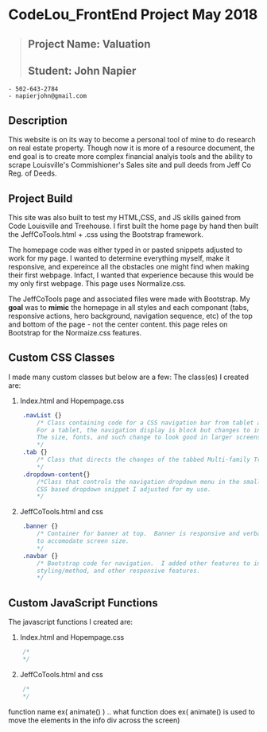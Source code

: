 
# CodeLou_FrontEnd Project May 2018

>## Project Name:  Valuation
>## Student:  John Napier

    - 502-643-2784
    - napierjohn@gmail.com

## Description

This website is on its way to become a personal tool of mine to do research on real estate property. Though now it is more of a resource document, the end goal is to create more complex financial analyis tools and the ability to scrape Louisville's Commishioner's Sales site and pull deeds from Jeff Co Reg. of Deeds.  

## Project Build

This site was also built to test my HTML,CSS, and JS skills gained from Code Louisville and Treehouse.  I first built the home page by hand then built the JeffCoTools.html + .css using the Bootstrap framework.

The homepage code was either typed in or pasted snippets adjusted to work for my page.  I wanted to determine everything myself, make it responsive, and expereince all the obstacles one might find when making their first webpage.  Infact, I wanted that experience because this would be my only first webpage.  This page uses Normalize.css.

The JeffCoTools page and associated files were made with Bootstrap.  My **goal** was to **mimic** the homepage in all styles and each componant (tabs, responsive actions, hero background, navigation sequence, etc) of the top and bottom of the page - not the center content.  this page reles on Bootstrap for the Normaize.css features.

## Custom CSS Classes

I made many custom classes but below are a few:
The class(es) I created are:

1. Index.html and Hopempage.css

```CSS
    .navList {}
        /* Class containing code for a CSS navigation bar from tablet and larger screens.
        For a tablet, the navigation display is block but changes to inline-block.
        The size, fonts, and such change to look good in larger screens.
        */
    .tab {}
        /* Class that directs the changes of the tabbed Multi-family Trulia properties.  
        */
    .dropdown-content{}
        /*Class that controls the navigation dropdown menu in the smallest of screens.
        CSS based dropdown snippet I adjusted for my use.
        */
```

2. JeffCoTools.html and css

```CSS
    .banner {}
        /* Container for banner at top.  Banner is responsive and verbage and fonts change
        to accomodate screen size.
        */
    .navbar {}
        /* Bootstrap code for navigation.  I added other features to include icons, dropdown
        styling/method, and other responsive features.
        */
```

## Custom JavaScript Functions

The javascript functions I created are:

1. Index.html and Hopempage.css

```javascript
    /*
    */
```

2. JeffCoTools.html and css

```javascript
    /*
    */
```

function name ex( animate() )
    .. what function does ex( animate() is used to move the elements in the info div across the screen)
